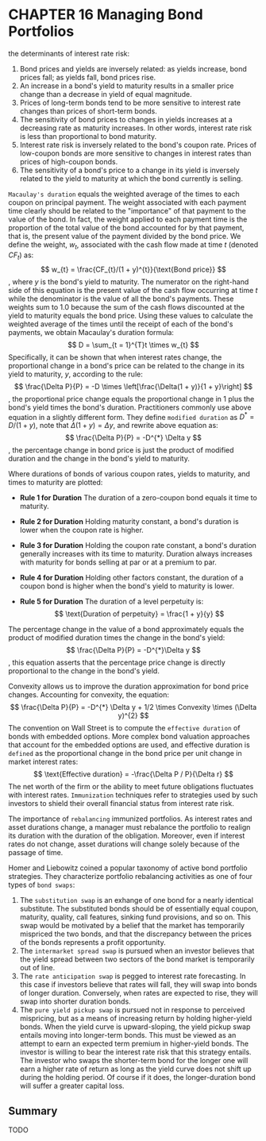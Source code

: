 # CHAPTER 16 Managing Bond Portfolios

the determinants of interest rate risk:

1. Bond prices and yields are inversely related: as yields increase, bond prices fall; as yields fall, bond prices rise.
2. An increase in a bond's yield to maturity results in a smaller price change than a decrease in yield of equal magnitude.
3. Prices of long-term bonds tend to be more sensitive to interest rate changes than prices of short-term bonds.
4. The sensitivity of bond prices to changes in yields increases at a decreasing rate as maturity increases. In other words, interest rate risk is less than proportional to bond maturity.
5. Interest rate risk is inversely related to the bond's coupon rate. Prices of low-coupon bonds are more sensitive to changes in interest rates than prices of high-coupon bonds.
6. The sensitivity of a bond's price to a change in its yield is inversely related to the yield to maturity at which the bond currently is selling.

`Macaulay's duration` equals the weighted average of the times to each coupon on principal payment. The weight associated with each payment time clearly should be related to the "importance" of that payment to the value of the bond. In fact, the weight applied to each payment time is the proportion of the total value of the bond accounted for by that payment, that is, the present value of the payment divided by the bond price. We define the weight, $w_{t}$, associated with the cash flow made at time $t$ (denoted $CF_{t}$) as:
$$
w_{t} = \frac{CF_{t}/(1 + y)^{t}}{\text{Bond price}}
$$
, where $y$ is the bond's yield to maturity. The numerator on the right-hand side of this equation is the present value of the cash flow occurring at time $t$ while the denominator is the value of all the bond's payments. These weights sum to 1.0 because the sum of the cash flows discounted at the yield to maturity equals the bond price. Using these values to calculate the weighted average of the times until the receipt of each of the bond's payments, we obtain Macaulay's duration formula:
$$
D = \sum_{t = 1}^{T}t \times w_{t}
$$
Specifically, it can be shown that when interest rates change, the proportional change in a bond's price can be related to the change in its yield to maturity, $y$, according to the rule:
$$
\frac{\Delta P}{P} = -D \times \left[\frac{\Delta(1 + y)}{1 + y}\right]
$$
, the proportional price change equals the proportional change in 1 plus the bond's yield times the bond's duration. Practitioners commonly use above equation in a slightly different form. They define `modified duration` as $D^{*} = D/(1 + y)$, note that $\Delta(1 + y) = \Delta y$, and rewrite above equation as:
$$
\frac{\Delta P}{P} = -D^{*} \Delta y
$$
, the percentage change in bond price is just the product of modified duration and the change in the bond's yield to maturity.

Where durations of bonds of various coupon rates, yields to maturity, and times to maturity are plotted:

- **Rule 1 for Duration** The duration of a zero-coupon bond equals it time to maturity.

- **Rule 2 for Duration** Holding maturity constant, a bond's duration is lower when the coupon rate is higher.

- **Rule 3 for Duration** Holding the coupon rate constant, a bond's duration generally increases with its time to maturity. Duration always increases with maturity for bonds selling at par or at a premium to par.

- **Rule 4 for Duration** Holding other factors constant, the duration of a coupon bond is higher when the bond's yield to maturity is lower.

- **Rule 5 for Duration** The duration of a level perpetuity is:
  $$
  \text{Duration of perpetuity} = \frac{1 + y}{y}
  $$

The percentage change in the value of a bond approximately equals the product of modified duration times the change in the bond's yield:
$$
\frac{\Delta P}{P} = -D^{*}\Delta y
$$
, this equation asserts that the percentage price change is directly proportional to the change in the bond's yield.

Convexity allows us to improve the duration approximation for bond price changes. Accounting for convexity, the equation:
$$
\frac{\Delta P}{P} = -D^{*} \Delta y + 1/2 \times Convexity \times (\Delta y)^{2}
$$
The convention on Wall Street is to compute the `effective duration` of bonds with embedded options. More complex bond valuation approaches that account for the embedded options are used, and effective duration is `defined` as the proportional change in the bond price per unit change in market interest rates:
$$
\text{Effective duration} = -\frac{\Delta P / P}{\Delta r}
$$
The net worth of the firm or the ability to meet future obligations fluctuates with interest rates. `Immunization` techniques refer to strategies used by such investors to shield their overall financial status from interest rate risk.

The importance of `rebalancing` immunized portfolios. As interest rates and asset durations change, a manager must rebalance the portfolio to realign its duration with the duration of the obligation. Moreover, even if interest rates do not change, asset durations will change solely because of the passage of time.

Homer and Liebowitz coined a popular taxonomy of active bond portfolio strategies. They characterize portfolio rebalancing activities as one of four types of `bond swaps`:

1. The `substitution swap` is an exhange of one bond for a nearly identical substitute. The substituted bonds should be of essentially equal coupon, maturity, quality, call features, sinking fund provisions, and so on. This swap would be motivated by a belief that the market has temporarily mispriced the two bonds, and that the discrepancy between the prices of the bonds represents a profit opportunity.
2. The `intermarket spread swap` is pursued when an investor believes that the yield spread between two sectors of the bond market is temporarily out of line.
3. The `rate anticipation swap` is pegged to interest rate forecasting. In this case if investors believe that rates will fall, they will swap into bonds of longer duration. Conversely, when rates are expected to rise, they will swap into shorter duration bonds.
4. The `pure yield pickup swap` is pursued not in response to perceived mispricing, but as a means of increasing return by holding higher-yield bonds. When the yield curve is upward-sloping, the yield pickup swap entails moving into longer-term bonds. This must be viewed as an attempt to earn an expected term premium in higher-yield bonds. The investor is willing to bear the interest rate risk that this strategy entails. The investor who swaps the shorter-term bond for the longer one will earn a higher rate of return as long as the yield curve does not shift up during the holding period. Of course if it does, the longer-duration bond will suffer a greater capital loss.



## Summary

TODO